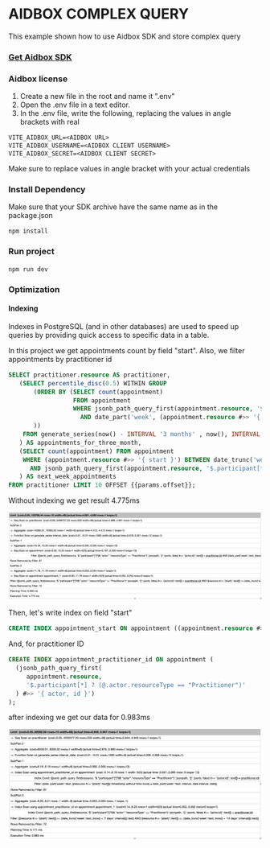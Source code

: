 # AIDBOX COMPLEX QUERY

This example shown how to use Aidbox SDK and store complex query



### [Get Aidbox SDK](../README.md)

### Aidbox license
1. Create a new file in the root and name it ".env"
2. Open the .env file in a text editor.
3. In the .env file, write the following, replacing the values in angle brackets with real 

```dotenv
VITE_AIDBOX_URL=<AIDBOX URL>
VITE_AIDBOX_USERNAME=<AIDBOX CLIENT USERNAME>
VITE_AIDBOX_SECRET=<AIDBOX CLIENT SECRET>
```

Make sure to replace values in angle bracket with your actual credentials

### Install Dependency

Make sure that your SDK archive have the same name as in the package.json

    npm install


### Run project
    
    npm run dev

### Optimization

#### Indexing

Indexes in PostgreSQL (and in other databases) are used to speed up
queries by providing quick access to specific data in a table.

In this project we get appointments count by field "start". Also, we filter appointments by practitioner id

 ```sql
 SELECT practitioner.resource AS practitioner,
    (SELECT percentile_disc(0.5) WITHIN GROUP
        (ORDER BY (SELECT count(appointment)
                   FROM appointment
                   WHERE jsonb_path_query_first(appointment.resource, '$.participant[*] ? (@.actor.resourceType == "Practitioner")') #>> '{ actor, id }' = practitioner.id
                     AND date_part('week', (appointment.resource #>> '{ start }')::timestamp) = date_part('week',interval_date)
        ))
     FROM generate_series(now() - INTERVAL '3 months' , now(), INTERVAL '1 week') AS interval_date
    ) AS appointments_for_three_month,
    (SELECT count(appointment) FROM appointment
     WHERE (appointment.resource #>> '{ start }') BETWEEN date_trunc('week', now() + '1 week')::text AND date_trunc('week', now() + '2 week')::text
       AND jsonb_path_query_first(appointment.resource, '$.participant[*] ? (@.actor.resourceType == "Practitioner")') #>> '{ actor, id }' = practitioner.id
    ) AS next_week_appointments
 FROM practitioner LIMIT 10 OFFSET {{params.offset}};
```

Without indexing we get result 4.775ms

![before indexing (4.7ms)](../assets/before-index.webp)

Then, let's write index on field "start"

```sql
CREATE INDEX appointment_start ON appointment ((appointment.resource #>> '{ start }'));
```

And, for practitioner ID

 ```sql
 CREATE INDEX appointment_practitioner_id ON appointment (
   (jsonb_path_query_first(
      appointment.resource,
      '$.participant[*] ? (@.actor.resourceType == "Practitioner")'
   ) #>> '{ actor, id }')
 );
 ```

after indexing we get our data for 0.983ms

![after indexing (0.983ms)](../assets/after-index.webp)





